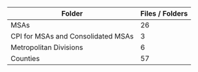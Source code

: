 | Folder                             |   Files / Folders |
|------------------------------------|-------------------|
| MSAs                               |                26 |
| CPI for MSAs and Consolidated MSAs |                 3 |
| Metropolitan Divisions             |                 6 |
| Counties                           |                57 |